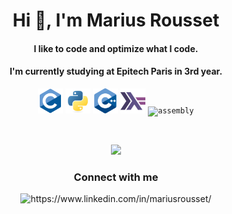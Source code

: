 <div align="center">
  <h1 class="title">Hi 👋, I'm Marius Rousset</h1>
  <h4 class="simple-line">I like to code and optimize what I code.
  <h4 class="simple-line">I'm currently studying at Epitech Paris in 3rd year.</h4>
  <code><img src="https://raw.githubusercontent.com/devicons/devicon/master/icons/c/c-original.svg" alt="c" height="40"/></code>
  <code><img src="https://raw.githubusercontent.com/devicons/devicon/master/icons/python/python-original.svg" alt="c" height="40"/></code>
  <code><img src="https://raw.githubusercontent.com/devicons/devicon/master/icons/cplusplus/cplusplus-original.svg" alt="c" height="40"/></code>
  <code><img src="https://raw.githubusercontent.com/devicons/devicon/master/icons/haskell/haskell-original.svg" alt="c" height="40"/></code>
  <code><img src="https://user-images.githubusercontent.com/103866722/177873824-ac727cae-29d5-406d-87de-93bb2bf21f02.png" alt="assembly" height="40"/></code>
  
  <p><br></p>
  <img class="space-top" src="https://github-readme-stats.vercel.app/api/top-langs?username=anpawo&show_icons=true&locale=en&layout=compact&hide=html" />

  <h3 class="mid-title">Connect with me</h3>
    <img src="https://raw.githubusercontent.com/rahuldkjain/github-profile-readme-generator/master/src/images/icons/Social/linked-in-alt.svg" alt="https://www.linkedin.com/in/mariusrousset/" height="30" />

</div>
